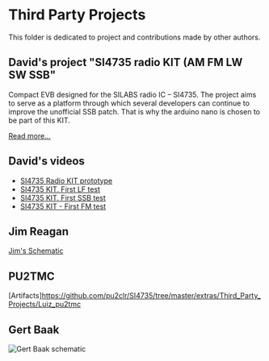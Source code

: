 # Third Party Projects

This folder is dedicated to project and contributions made by other authors.


## David's project "SI4735 radio KIT (AM FM LW SW SSB"
Compact EVB designed for the SILABS radio IC – SI4735.
The project aims to serve as a platform through which several developers can continue to improve the unofficial SSB patch. That is why the arduino nano is chosen to be part of this KIT.

[Read more...](https://davidmartinsengineering.wordpress.com/si4735-radio-kit/)


## David's videos 

* [SI4735 Radio KIT prototype](https://youtu.be/ENqokz09xvU)
* [SI4735 KIT. First LF test](https://youtu.be/hjDvo8ehZi4)
* [SI4735 KIT. First SSB test](https://youtu.be/bZW6NiOEGSQ)
* [SI4735 KIT - First FM test](https://youtu.be/LudpuwJSajU)



## Jim Reagan

[Jim's Schematic](https://github.com/pu2clr/SI4735/tree/master/extras/Third_Party_Projects/Jim%20Reagan)


## PU2TMC

[Artifacts]https://github.com/pu2clr/SI4735/tree/master/extras/Third_Party_Projects/Luiz_pu2tmc


## Gert Baak

![Gert Baak schematic](https://github.com/pu2clr/SI4735/tree/master/extras/Third_Party_Projects)


